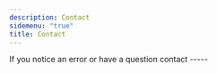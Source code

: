 ```yaml
---
description: Contact        
sidemenu: "true"
title: Contact
---
```



If you notice an error or have a question contact -----


